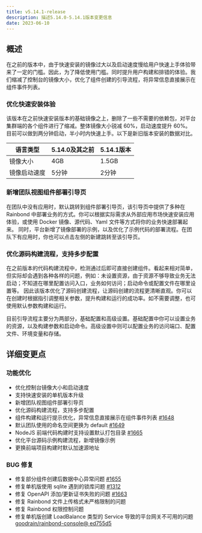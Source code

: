 ```yaml
---
title: v5.14.1-release
description: 描述5.14.0-5.14.1版本变更信息
date: 2023-06-10
---
```


## 概述

在之前的版本中，由于快速安装的镜像过大以及启动速度慢给用户快速上手体验带来了一定的门槛。因此，为了降低使用门槛。同时提升用户构建和排错的体验。我们缩减了控制台的镜像大小，优化了组件创建的引导流程，将异常信息直接展示在组件事件列表。

### 优化快速安装体验

该版本在之前快速安装版本的基础镜像之上，删除了一些不需要的依赖包，对平台集群端的各个组件进行了缩减。整体镜像大小锐减 60%，启动速度提升 60%。目前可以做到两分钟启动，半小时内快速上手。以下是新旧版本安装的数据对比。


|   语言类型   | 5.14.0及其之前   | 5.14.1版本 |
| ----------- | --------------- | ------------ |
| 镜像大小      | 4GB            |     1.5GB    |
| 镜像启动速度  | 5分钟            |    2分钟     |

### 新增团队视图组件部署引导页

在团队中没有应用时，默认跳转到组件部署引导页，该引导页中提供了多种在 Rainbond 中部署业务的方式。你可以根据实际需求从外部应用市场快速安装应用体验，或使用 Docker 镜像、源代码、Yaml 文件等方式将你的业务快速部署起来。
同时，平台新增了镜像部署的示例，以及优化了示例代码的部署流程。在团队下有应用时，你也可以点击左侧的新建跳转至该引导页。

### 优化源码构建流程，支持多步配置

在之前版本的代码构建流程中，检测通过后即可直接创建组件。看起来相对简单，但实际却会遇到各种各样的问题，例如：未设置资源，由于资源不够导致业务无法启动；不知道在哪里配置访问入口，业务如何访问；启动命令或配置文件在哪里设置等。
因此该版本优化了源码创建流程，让源码创建的流程更清晰直观。你可以在创建时根据指引调整相关参数，提升构建和运行的成功率。如不需要调整，也可使用默认参数构建和运行。  

目前引导流程主要分为两部分，基础配置和高级设置。基础配置中你可以设置业务的资源，以及构建参数和启动命令。高级设置中则可以配置业务的访问端口、配置文件、环境变量和存储。

## 详细变更点

### 功能优化

- 优化控制台镜像大小和启动速度
- 支持快速安装的单机版本升级
- 新增团队视图组件部署引导页
- 优化源码构建流程，支持多步配置
- 组件构建和运行提示优化，异常信息直接展示在组件事件列表 [#1648](https://github.com/goodrain/rainbond/pull/1648)
- 默认团队使用的命名空间更换为 default [#1649](https://github.com/goodrain/rainbond/pull/1649)
- NodeJS 前端代码构建时支持设置默认打包目录 [#1665](https://github.com/goodrain/rainbond/pull/1665) 
- 优化平台源码示例构建流程，新增镜像示例
- 更换前端项目构建时默认加速源地址

### BUG 修复

- 修复部分组件创建后数据中心异常问题 [#1655](https://github.com/goodrain/rainbond/pull/1655/files)
- 修复单机版使用 sqlite 遇到的锁库问题 [#1312](https://github.com/goodrain/rainbond-console/pull/1312)
- 修复 OpenAPI 添加/更新证书失败的问题 [#1663](https://github.com/goodrain/rainbond/issues/1663)
- 修复 Rainbond 文件上传格式未严格限制的问题 
- 修复 Rainbond 权限控制问题
- 修复单机版创建 LoadBalance 类型的 Service 导致的平台网关不可用的问题 [goodrain/rainbond-console@ ed755d5](https://github.com/goodrain/rainbond-console/commit/ed755d5f3e0ba58c6f7c73517fcd7cd6cdc5ec8e)

